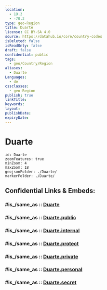 ```yaml
---
location:
  - 19.3
  - -70.2
type: geo-Region
title: Duarte
license: CC BY-SA 4.0
source: https://datahub.io/core/country-codes
isDeleted: false
isReadOnly: false
draft: false
confidential: public
tags:
  - geo/Country/Region
aliases:
  - Duarte
Languages:
  - de
cssclasses:
  - geo-Region
publish: true
linkTitle:
keywords:
layout:
publishDate:
expiryDate:
---
```


# Duarte

```leaflet
id: Duarte
zoomFeatures: true 
minZoom: 4 
maxZoom: 18
geojsonFolder: ./Duarte/
markerFolder: ./Duarte/
```


## Confidential Links & Embeds: 

### #is_/same_as :: [Duarte](/_Standards/Earth/Continent/America~Caribbean/Dominican_Rep/provinces~Dominican_Rep/Duarte.md) 

### #is_/same_as :: [Duarte.public](/_public/Earth/Continent/America~Caribbean/Dominican_Rep/provinces~Dominican_Rep/Duarte.public.md) 

### #is_/same_as :: [Duarte.internal](/_internal/Earth/Continent/America~Caribbean/Dominican_Rep/provinces~Dominican_Rep/Duarte.internal.md) 

### #is_/same_as :: [Duarte.protect](/_protect/Earth/Continent/America~Caribbean/Dominican_Rep/provinces~Dominican_Rep/Duarte.protect.md) 

### #is_/same_as :: [Duarte.private](/_private/Earth/Continent/America~Caribbean/Dominican_Rep/provinces~Dominican_Rep/Duarte.private.md) 

### #is_/same_as :: [Duarte.personal](/_personal/Earth/Continent/America~Caribbean/Dominican_Rep/provinces~Dominican_Rep/Duarte.personal.md) 

### #is_/same_as :: [Duarte.secret](/_secret/Earth/Continent/America~Caribbean/Dominican_Rep/provinces~Dominican_Rep/Duarte.secret.md)

